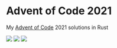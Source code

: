 # Advent of Code 2021

My [Advent of Code](https://adventofcode.com/2021) 2021 solutions in Rust

![](https://img.shields.io/badge/day%20📅-20-blue) ![](https://img.shields.io/badge/stars%20⭐-36-yellow) ![](https://img.shields.io/badge/days%20completed-18-red)	